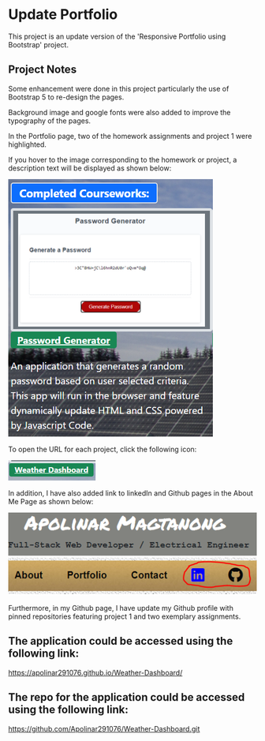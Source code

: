 # Update Portfolio

This project is an update version of the 'Responsive Portfolio using Bootstrap' project.

## Project Notes

Some enhancement were done in this project particularly the use of Bootstrap 5 to re-design the pages.

Background image and google fonts were also added to improve the typography of the pages.

In the Portfolio page, two of the homework assignments and project 1 were highlighted. 

If you hover to the image corresponding to the homework or project, a description text will be displayed as shown below:


![Description](./img/description-text.PNG)


To open the URL for each project, click the following icon:


![Project Link](./img/project-link.PNG)


In addition, I have also added link to linkedIn and Github pages in the About Me Page as shown below:


![Social Media Page](./img/social-media-page.PNG)



Furthermore, in my Github page, I have update my Github profile with pinned repositories featuring project 1 and two exemplary assignments.



## The application could be accessed using the following link:
https://apolinar291076.github.io/Weather-Dashboard/

## The repo for the application could be accessed using the following link:
https://github.com/Apolinar291076/Weather-Dashboard.git



